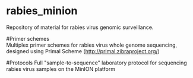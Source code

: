 # rabies_minion
Repository of material for rabies virus genomic surveillance.

#Primer schemes  
Multiplex primer schemes for rabies virus whole genome sequencing, designed using Primal Scheme (http://primal.zibraproject.org/)

#Protocols
Full "sample-to-sequence" laboratory protocol for sequencing rabies virus samples on the MinION platform


